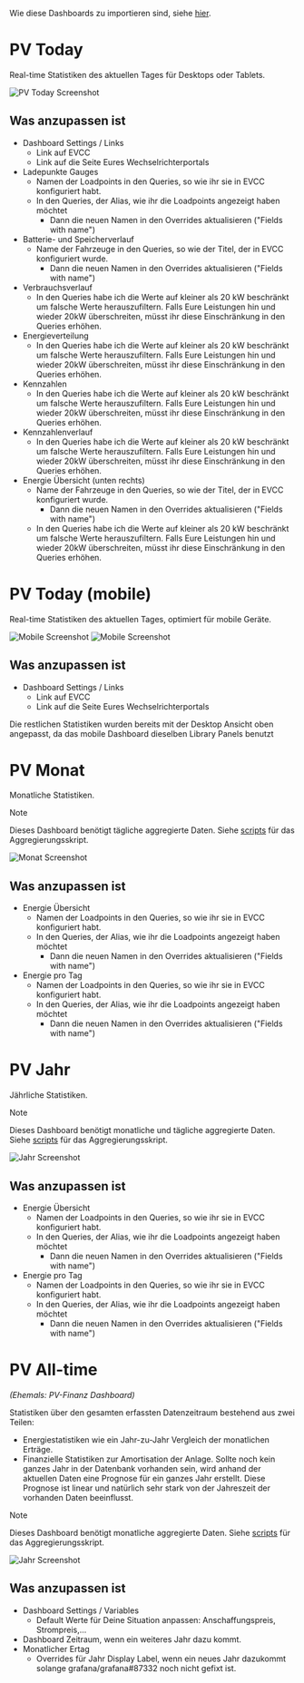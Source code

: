 Wie diese Dashboards zu importieren sind, siehe [hier](../README.md).

# PV Today

Real-time Statistiken des aktuellen Tages für Desktops oder Tablets.

![PV Today Screenshot](img/today.png)

## Was anzupassen ist
- Dashboard Settings / Links
  - Link auf EVCC
  - Link auf die Seite Eures Wechselrichterportals
- Ladepunkte Gauges
  - Namen der Loadpoints in den Queries, so wie ihr sie in EVCC konfiguriert habt.
  - In den Queries, der Alias, wie ihr die Loadpoints angezeigt haben möchtet
    - Dann die neuen Namen in den Overrides aktualisieren ("Fields with name")
- Batterie- und Speicherverlauf
  - Name der Fahrzeuge in den Queries, so wie der Titel, der in EVCC konfiguriert wurde.
    - Dann die neuen Namen in den Overrides aktualisieren ("Fields with name")
- Verbrauchsverlauf
  - In den Queries habe ich die Werte auf kleiner als 20 kW beschränkt um falsche Werte herauszufiltern. Falls Eure Leistungen hin und wieder 20kW überschreiten, müsst ihr diese Einschränkung in den Queries erhöhen.
- Energieverteilung
  - In den Queries habe ich die Werte auf kleiner als 20 kW beschränkt um falsche Werte herauszufiltern. Falls Eure Leistungen hin und wieder 20kW überschreiten, müsst ihr diese Einschränkung in den Queries erhöhen.
- Kennzahlen
  - In den Queries habe ich die Werte auf kleiner als 20 kW beschränkt um falsche Werte herauszufiltern. Falls Eure Leistungen hin und wieder 20kW überschreiten, müsst ihr diese Einschränkung in den Queries erhöhen.
- Kennzahlenverlauf
  - In den Queries habe ich die Werte auf kleiner als 20 kW beschränkt um falsche Werte herauszufiltern. Falls Eure Leistungen hin und wieder 20kW überschreiten, müsst ihr diese Einschränkung in den Queries erhöhen.
- Energie Übersicht (unten rechts)
  - Name der Fahrzeuge in den Queries, so wie der Titel, der in EVCC konfiguriert wurde.
    - Dann die neuen Namen in den Overrides aktualisieren ("Fields with name")
  - In den Queries habe ich die Werte auf kleiner als 20 kW beschränkt um falsche Werte herauszufiltern. Falls Eure Leistungen hin und wieder 20kW überschreiten, müsst ihr diese Einschränkung in den Queries erhöhen.


# PV Today (mobile)

Real-time Statistiken des aktuellen Tages, optimiert für mobile Geräte.

![Mobile Screenshot](img/mobile-1.png) ![Mobile Screenshot](img/mobile-2.png)

## Was anzupassen ist

- Dashboard Settings / Links
  - Link auf EVCC
  - Link auf die Seite Eures Wechselrichterportals

Die restlichen Statistiken wurden bereits mit der Desktop Ansicht oben angepasst, da das mobile Dashboard dieselben Library Panels benutzt


# PV Monat

Monatliche Statistiken.

> [!NOTE]
> Dieses Dashboard benötigt tägliche aggregierte Daten. Siehe [scripts](../scripts/) für das Aggregierungsskript.

![Monat Screenshot](img/monat.png)

## Was anzupassen ist

- Energie Übersicht
  - Namen der Loadpoints in den Queries, so wie ihr sie in EVCC konfiguriert habt.
  - In den Queries, der Alias, wie ihr die Loadpoints angezeigt haben möchtet
    - Dann die neuen Namen in den Overrides aktualisieren ("Fields with name")
- Energie pro Tag
  - Namen der Loadpoints in den Queries, so wie ihr sie in EVCC konfiguriert habt.
  - In den Queries, der Alias, wie ihr die Loadpoints angezeigt haben möchtet
    - Dann die neuen Namen in den Overrides aktualisieren ("Fields with name")


# PV Jahr

Jährliche Statistiken.

> [!NOTE]
> Dieses Dashboard benötigt monatliche und tägliche aggregierte Daten. Siehe [scripts](../scripts/) für das Aggregierungsskript.

![Jahr Screenshot](img/jahr.png)


## Was anzupassen ist

- Energie Übersicht
  - Namen der Loadpoints in den Queries, so wie ihr sie in EVCC konfiguriert habt.
  - In den Queries, der Alias, wie ihr die Loadpoints angezeigt haben möchtet
    - Dann die neuen Namen in den Overrides aktualisieren ("Fields with name")
- Energie pro Tag
  - Namen der Loadpoints in den Queries, so wie ihr sie in EVCC konfiguriert habt.
  - In den Queries, der Alias, wie ihr die Loadpoints angezeigt haben möchtet
    - Dann die neuen Namen in den Overrides aktualisieren ("Fields with name")


# PV All-time

*(Ehemals: PV-Finanz Dashboard)*

Statistiken über den gesamten erfassten  Datenzeitraum bestehend aus zwei Teilen:

- Energiestatistiken wie ein Jahr-zu-Jahr Vergleich der monatlichen Erträge.
- Finanzielle Statistiken zur Amortisation der Anlage. Sollte noch kein ganzes Jahr in der Datenbank vorhanden sein, wird anhand der aktuellen Daten eine Prognose für ein ganzes Jahr erstellt. Diese Prognose ist linear und natürlich sehr stark von der Jahreszeit der vorhanden Daten beeinflusst.


> [!NOTE]
> Dieses Dashboard benötigt monatliche aggregierte Daten. Siehe [scripts](../scripts/) für das Aggregierungsskript.

![Jahr Screenshot](img/all-time.png)


## Was anzupassen ist

- Dashboard Settings / Variables
  - Default Werte für Deine Situation anpassen: Anschaffungspreis, Strompreis,...
- Dashboard Zeitraum, wenn ein weiteres Jahr dazu kommt.
- Monatlicher Ertag
  - Overrides für Jahr Display Label, wenn ein neues Jahr dazukommt solange grafana/grafana#87332 noch nicht gefixt ist.
